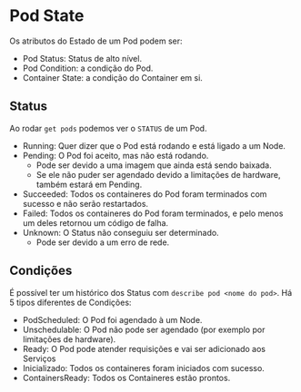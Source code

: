 # Pod State

Os atributos do Estado de um Pod podem ser:

- Pod Status: Status de alto nível.
- Pod Condition: a condição do Pod.
- Container State: a condição do Container em si.

## Status

Ao rodar `get pods` podemos ver o `STATUS` de um Pod.

- Running: Quer dizer que o Pod está rodando e está ligado a um Node.
- Pending: O Pod foi aceito, mas não está rodando.
	- Pode ser devido a uma imagem que ainda está sendo baixada.
	- Se ele não puder ser agendado devido a limitações de hardware, também estará em Pending.
- Succeeded: Todos os containeres do Pod foram terminados com sucesso e não serão restartados.
- Failed: Todos os containeres do Pod foram terminados, e pelo menos um deles retornou um código de falha.
- Unknown: O Status não conseguiu ser determinado.
	- Pode ser devido a um erro de rede.

## Condições

É possível ter um histórico dos Status com `describe pod <nome do pod>`.
Há 5 tipos diferentes de Condições:

- PodScheduled: O Pod foi agendado à um Node.
- Unschedulable: O Pod não pode ser agendado (por exemplo por limitações de hardware).
- Ready: O Pod pode atender requisições e vai ser adicionado aos Serviços
- Inicializado: Todos os containeres foram iniciados com sucesso.
- ContainersReady: Todos os Containeres estão prontos.
